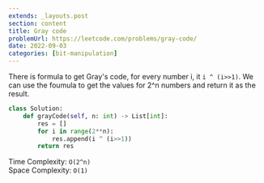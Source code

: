 ```yaml
---
extends: _layouts.post
section: content
title: Gray code
problemUrl: https://leetcode.com/problems/gray-code/
date: 2022-09-03
categories: [bit-manipulation]
---
```


There is formula to get Gray's code, for every number i, it `i ^ (i>>1)`. We can use the foumula to get the values for 2^n numbers and return it as the result.

```python
class Solution:
    def grayCode(self, n: int) -> List[int]:
        res = []
        for i in range(2**n):
            res.append(i ^ (i>>1))
        return res
```

Time Complexity: `O(2^n)` <br/>
Space Complexity: `O(1)`
